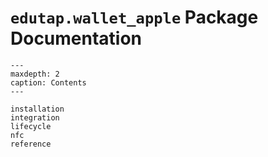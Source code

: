 # `edutap.wallet_apple` Package Documentation



```{toctree}
---
maxdepth: 2
caption: Contents
---

installation
integration
lifecycle
nfc
reference

```
